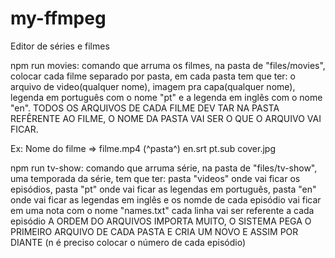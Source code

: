 # my-ffmpeg

Editor de séries e filmes

npm run movies: comando que arruma os filmes, na pasta de "files/movies", colocar cada filme separado por pasta,
em cada pasta tem que ter: o arquivo de video(qualquer nome), imagem pra capa(qualquer nome), legenda em português com o nome "pt" e a legenda em inglês com o nome "en".
TODOS OS ARQUIVOS DE CADA FILME DEV TAR NA PASTA REFÊRENTE AO FILME, O NOME DA PASTA VAI SER O QUE O ARQUIVO VAI FICAR. 

Ex: Nome do filme => filme.mp4
     (^pasta^)       en.srt
                     pt.sub
                     cover.jpg



npm run tv-show: comando que arruma série, na pasta de "files/tv-show", uma temporada da série,
tem que ter: pasta "videos" onde vai ficar os episódios, pasta "pt" onde vai ficar as legendas em português, pasta "en" onde vai ficar as legendas em inglês
e os nomde de cada episódio vai ficar em uma nota com o nome "names.txt" cada linha vai ser referente a cada episódio
A ORDEM DO ARQUIVOS IMPORTA MUITO, O SISTEMA PEGA O PRIMEIRO ARQUIVO DE CADA PASTA E CRIA UM NOVO E ASSIM POR DIANTE (n é preciso colocar o número de cada episódio)
